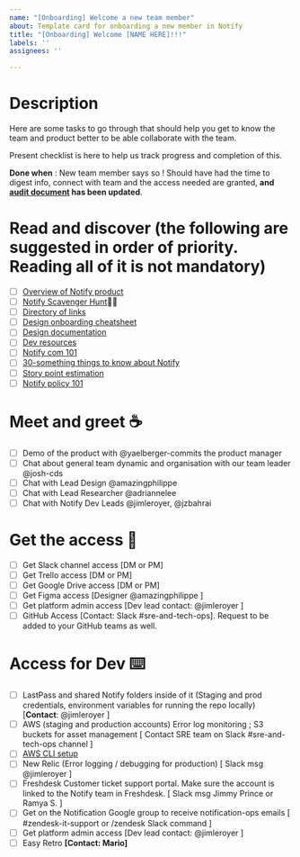```yaml
---
name: "[Onboarding] Welcome a new team member"
about: Template card for onboarding a new member in Notify
title: "[Onboarding] Welcome [NAME HERE]!!!"
labels: ''
assignees: ''

---
```


# Description 

Here are some tasks to go through that should help you get to know the team and product better to be able collaborate with the team.

Present checklist is here to help us track progress and completion of this.

**Done when** :  New team member says so ! Should have had the time to digest info, connect with team and the access needed are granted, **and [audit document](https://docs.google.com/spreadsheets/d/1nqRmotJvNY_ftNwr5R7_tk2HKrveNRBA-R77kNTU-FM/edit#gid=0) has been updated**.

#  Read and discover **(the following are suggested in order of priority. Reading all of it is not mandatory)**

- [ ] [Overview of Notify product](https://docs.google.com/document/d/1naerXecHaMR6-udeYiny5a_84CvIKwITAlwR8ZwsIZY/edit#) 
- [ ] [Notify Scavenger Hunt](https://docs.google.com/document/d/1MmKBZqMNpsLU0TlURGCyOlByZHGfZccteuYdGZ9amwM/edit#heading=h.sxqbcn4k0lmo)🕵️‍♀️
- [ ] [Directory of links](https://docs.google.com/document/d/15dk3fz6BwX0_ZwHyCXMDYIWCszXSoFarqydKQNeeyx0/edit)
- [ ] [Design onboarding cheatsheet](https://docs.google.com/document/d/1hWjtCQp1N6_EADquwbBAuJ37ZNdxHvfxMCEDtO1M--g/edit#heading=h.g3c6sgz3eiwh)
- [ ] [Design documentation](https://docs.google.com/presentation/d/1gwK4b-R3izYsAh12MVWkFknWDR7URkxTPp1jHU9gULc/edit)
- [ ] [Dev resources](https://docs.google.com/document/d/1Nd3tqUO48oQvc0Vkn6iaCv01w1AkjyWbfOG2ZrKwAtI/edit#heading=h.gsberul37syg)
- [ ] [Notify com 101](https://docs.google.com/document/d/19cdOXloQ0bTZuJUidCuMqvOPD18djA_3CnVJdsecaXE/edit)
- [ ] [30-something things to know about Notify](https://docs.google.com/document/d/1pNDfw--2kBPBOEx_9EVKCiLD0wTaC0rjticZv1sVtb8)
- [ ] [Story point estimation](https://drive.google.com/file/d/1d2offGEmop4dMZFrCQGPKPqMNoK7n9NW/view)
- [ ] [Notify policy 101](https://docs.google.com/presentation/d/1A_0CAcORZI0vB_if3L53IzEJwr8cr0N8aJ5UmtWXwHc/edit#slide=id.p)

# Meet and greet ☕️

- [ ] Demo of the product with @yaelberger-commits the product manager
- [ ] Chat about general team dynamic and organisation with our team leader @josh-cds
- [ ] Chat with Lead Design @amazingphilippe 
- [ ] Chat with Lead Researcher @adriannelee 
- [ ] Chat with Notify Dev Leads @jimleroyer, @jzbahrai

# Get the access 👀

- [ ] Get Slack channel access [DM or PM]
- [ ] Get Trello access [DM or PM]
- [ ] Get Google Drive access [DM or PM]
- [ ] Get Figma access [Designer @amazingphilippe ]
- [ ] Get platform admin access [Dev lead contact: @jimleroyer ]
- [ ] GitHub Access [Contact: Slack #sre-and-tech-ops]. Request to be added to your GitHub teams as well.

# Access for Dev  ⌨️

- [ ] LastPass and shared Notify folders inside of it (Staging and prod credentials, environment variables for running the repo locally) [**Contact**: @jimleroyer ]
- [ ] AWS (staging and production accounts) Error log monitoring ; S3 buckets for asset management [ Contact SRE team on Slack #sre-and-tech-ops channel ]
- [ ] [AWS CLI setup](https://docs.google.com/document/d/18w44esbq00JClsvHvlcrSiEnolCIlV5n-YKdVsq6bJk/edit)
- [ ] New Relic (Error logging / debugging for production) [ Slack msg @jimleroyer ]
- [ ] Freshdesk Customer ticket support portal. Make sure the account is linked to the Notify team in Freshdesk. [ Slack msg Jimmy Prince or Ramya S. ]
- [ ] Get on the Notification Google group to receive notification-ops emails [ #zendesk-it-support or /zendesk Slack command ]
- [ ] Get platform admin access [Dev lead contact: @jimleroyer ]
- [ ] Easy Retro **[Contact: Mario]**
